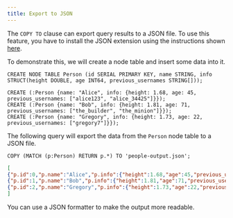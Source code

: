```yaml
---
title: Export to JSON
---
```


The `COPY TO` clause can export query results to a JSON file. To use this feature, you have to install the
JSON extension using the instructions shown [here](/extensions/json).

To demonstrate this, we will create a node table and insert some data into it.
```cypher
CREATE NODE TABLE Person (id SERIAL PRIMARY KEY, name STRING, info STRUCT(height DOUBLE, age INT64, previous_usernames STRING[]));
```
```cypher
CREATE (:Person {name: "Alice", info: {height: 1.68, age: 45, previous_usernames: ["alice123", "alice_34425"]}});
CREATE (:Person {name: "Bob", info: {height: 1.81, age: 71, previous_usernames: ["the_builder", "the_minion"]}});
CREATE (:Person {name: "Gregory", info: {height: 1.73, age: 22, previous_usernames: ["gregory7"]}});
```

The following query will export the data from the `Person` node table to a JSON file.
```cypher
COPY (MATCH (p:Person) RETURN p.*) TO 'people-output.json';
```
```json
[
{"p.id":0,"p.name":"Alice","p.info":{"height":1.68,"age":45,"previous_usernames":["alice123","alice_34425"]}},
{"p.id":1,"p.name":"Bob","p.info":{"height":1.81,"age":71,"previous_usernames":["the_builder","the_minion"]}},
{"p.id":2,"p.name":"Gregory","p.info":{"height":1.73,"age":22,"previous_usernames":["gregory7"]}}
]
```

You can use a JSON formatter to make the output more readable.